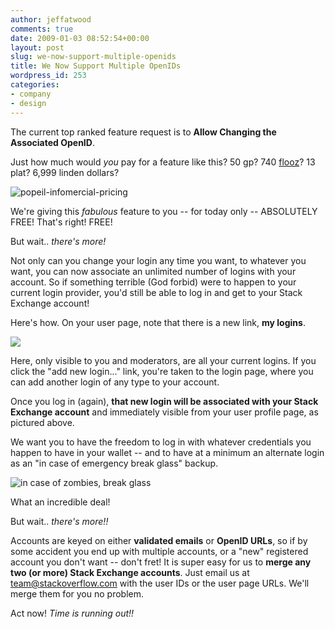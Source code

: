 ```yaml
---
author: jeffatwood
comments: true
date: 2009-01-03 08:52:54+00:00
layout: post
slug: we-now-support-multiple-openids
title: We Now Support Multiple OpenIDs
wordpress_id: 253
categories:
- company
- design
---
```


The current top ranked feature request is to **Allow Changing the Associated OpenID**.

Just how much would _you_ pay for a feature like this? 50 gp? 740 [flooz](http://en.wikipedia.org/wiki/Flooz.com)? 13 plat? 6,999 linden dollars?

![popeil-infomercial-pricing](http://blog.stackoverflow.com/wp-content/uploads/popeil-infomercial-pricing.jpg)

We're giving this _fabulous_ feature to you -- for today only -- ABSOLUTELY FREE! That's right! FREE!

But wait.. _there's more!_

Not only can you change your login any time you want, to whatever you want, you can now associate an unlimited number of logins with your account. So if something terrible (God forbid) were to happen to your current login provider, you'd still be able to log in and get to your Stack Exchange account!

Here's how. On your user page, note that there is a new link, **my logins**.

![](http://i.stack.imgur.com/9G6vr.png)

Here, only visible to you and moderators, are all your current logins. If you click the "add new login..." link, you're taken to the login page, where you can add another login of any type to your account.

Once you log in (again), **that new login will be associated with your Stack Exchange account** and immediately visible from your user profile page, as pictured above.

We want you to have the freedom to log in with whatever credentials you happen to have in your wallet -- and to have at a minimum an alternate login as an "in case of emergency break glass" backup.

![in case of zombies, break glass](http://blog.stackoverflow.com/wp-content/uploads/in-case-of-zombies-break-glass.jpg)

What an incredible deal!

But wait.. _there's more!!_

Accounts are keyed on either **validated emails** or **OpenID URLs**, so if by some accident you end up with multiple accounts, or a "new" registered account you don't want -- don't fret! It is super easy for us to **merge any two (or more) Stack Exchange accounts**. Just email us at [team@stackoverflow.com](mailto:team@stackoverflow.com) with the user IDs or the user page URLs. We'll merge them for you no problem.

Act now! _Time is running out!!_



